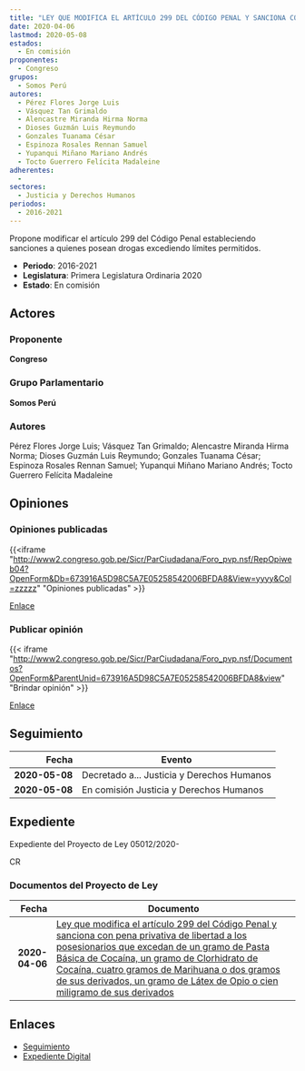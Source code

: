 ```yaml
---
title: "LEY QUE MODIFICA EL ARTÍCULO 299 DEL CÓDIGO PENAL Y SANCIONA CON PENA PRIVATIVA DE LIBERTAD A LOS POSESIONARIOS QUE EXCEDAN DE UN GRAMO DE PASTA BÁSICA DE COCAÍNA, UN GRAMO DE CLORHIDRATO DE COCAÍNA, CUATRO GRAMOS DE MARIHUANA O DOS GRAMOS DE SUS DERIVADOS, UN GRAMO DE LÁTEX DE OPIO O CIEN MILIGRAMOS DE SUS DERIVADOS."
date: 2020-04-06
lastmod: 2020-05-08
estados: 
  - En comisión
proponentes: 
  - Congreso
grupos: 
  - Somos Perú
autores: 
  - Pérez Flores Jorge Luis
  - Vásquez Tan Grimaldo
  - Alencastre Miranda Hirma Norma
  - Dioses Guzmán Luis Reymundo
  - Gonzales Tuanama César
  - Espinoza Rosales Rennan Samuel
  - Yupanqui Miñano Mariano Andrés
  - Tocto Guerrero Felícita Madaleine
adherentes: 
  - 
sectores: 
  - Justicia y Derechos Humanos
periodos: 
  - 2016-2021
---
```


Propone modificar el artículo 299 del Código Penal estableciendo sanciones a quienes posean drogas excediendo límites permitidos.

- **Periodo**: 2016-2021
- **Legislatura**: Primera Legislatura Ordinaria 2020
- **Estado**: En comisión

## Actores

### Proponente

**Congreso**

### Grupo Parlamentario

**Somos Perú**

### Autores

Pérez Flores Jorge Luis; Vásquez Tan Grimaldo; Alencastre Miranda Hirma Norma; Dioses Guzmán Luis Reymundo; Gonzales Tuanama César; Espinoza Rosales Rennan Samuel; Yupanqui Miñano Mariano Andrés; Tocto Guerrero Felícita Madaleine


## Opiniones

### Opiniones publicadas

{{<iframe "http://www2.congreso.gob.pe/Sicr/ParCiudadana/Foro_pvp.nsf/RepOpiweb04?OpenForm&Db=673916A5D98C5A7E05258542006BFDA8&View=yyyy&Col=zzzzz" "Opiniones publicadas" >}}

[Enlace](http://www2.congreso.gob.pe/Sicr/ParCiudadana/Foro_pvp.nsf/RepOpiweb04?OpenForm&Db=673916A5D98C5A7E05258542006BFDA8&View=yyyy&Col=zzzzz)
### Publicar opinión

{{< iframe "http://www2.congreso.gob.pe/Sicr/ParCiudadana/Foro_pvp.nsf/Documentos?OpenForm&ParentUnid=673916A5D98C5A7E05258542006BFDA8&view" "Brindar opinión" >}}

[Enlace](http://www2.congreso.gob.pe/Sicr/ParCiudadana/Foro_pvp.nsf/Documentos?OpenForm&ParentUnid=673916A5D98C5A7E05258542006BFDA8&view)

## Seguimiento

| Fecha | Evento |
|------:|--------|
| **2020-05-08** | Decretado a... Justicia y Derechos Humanos|
| **2020-05-08** | En comisión Justicia y Derechos Humanos|


## Expediente

Expediente del Proyecto de Ley 05012/2020-

CR


### Documentos del Proyecto de Ley

| Fecha | Documento |
|------:|--------|
| **2020-04-06** | [Ley que modifica el artículo 299 del Código Penal y sanciona con pena privativa de libertad a los posesionarios que excedan de un gramo de Pasta Básica de Cocaína, un gramo de Clorhidrato de Cocaína, cuatro gramos de Marihuana o dos gramos de sus derivados, un gramo de Látex de Opio o cien miligramo de sus derivados](http://www.leyes.congreso.gob.pe/Documentos/2016_2021/Proyectos_de_Ley_y_de_Resoluciones_Legislativas/PL05012_20200406.pdf) |

## Enlaces 

- [Seguimiento](http://www2.congreso.gob.pehttp://www2.congreso.gob.pe/Sicr/TraDocEstProc/CLProLey2016.nsf/f7fff46988ca05b1052578e100829cc7/484aad266cc147f60525854400015a26?OpenDocument)
- [Expediente Digital](http://www2.congreso.gob.pehttp://www2.congreso.gob.pe/Sicr/TraDocEstProc/CLProLey2016.nsf/f7fff46988ca05b1052578e100829cc7/484aad266cc147f60525854400015a26?OpenDocument&Click=05257FB7005EB655.eb71d0cf91d8294e05256cdf006b5706/$Body/0.1C6C)
